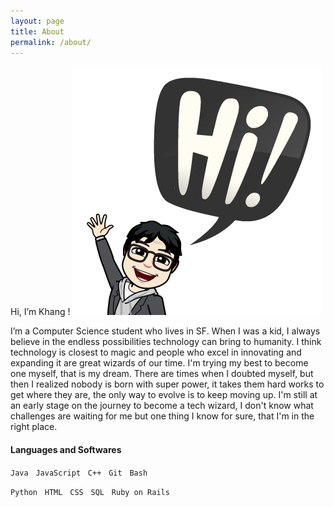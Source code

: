 ```yaml
---
layout: page
title: About 
permalink: /about/
---
```


Hi, I’m Khang !   ![emoji](https://github.com/percytran96/percytran96.github.io/blob/master/img/7974012-281413163_5-s4-v1.png)   

I’m a Computer Science student who lives in SF. When I was a kid, I always believe in the endless possibilities technology can bring to humanity. I think technology is closest to magic and people who excel in innovating and expanding it are great wizards of our time. I'm trying my best to become one myself, that is my dream. There are times when I doubted myself, but then I realized nobody is born with super power, it takes them hard works to get where they are, the only way to evolve is to keep moving up. I'm still at an early stage on the journey to become a tech wizard, I don't know what challenges are waiting for me but one thing I know for sure, that I'm in the right place.   


#### Languages and Softwares
`Java`&nbsp;&nbsp;&nbsp;`JavaScript`&nbsp;&nbsp;&nbsp;`C++`&nbsp;&nbsp;&nbsp;`Git`&nbsp;&nbsp;&nbsp;`Bash`&nbsp;&nbsp;&nbsp;

`Python`&nbsp;&nbsp;&nbsp;`HTML`&nbsp;&nbsp;&nbsp;`CSS`&nbsp;&nbsp;&nbsp;`SQL`&nbsp;&nbsp;&nbsp;`Ruby on Rails`&nbsp;&nbsp;&nbsp;
